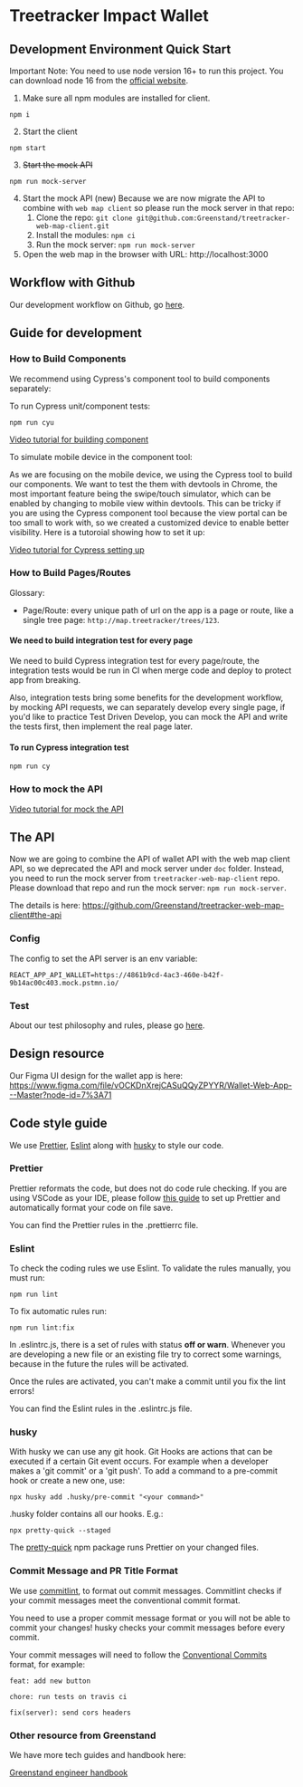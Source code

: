 # Treetracker Impact Wallet

## Development Environment Quick Start

Important Note: You need to use node version 16+ to run this project. You can download node 16 from the [official website](https://nodejs.org/en/).

1. Make sure all npm modules are installed for client.

```
npm i
```

2. Start the client

```
npm start
```

3. ~~Start the mock API~~

```
npm run mock-server
```

4. Start the mock API (new)
   Because we are now migrate the API to combine with `web map client` so please run the mock server in that repo:
   1. Clone the repo: `git clone git@github.com:Greenstand/treetracker-web-map-client.git`
   2. Install the modules: `npm ci`
   3. Run the mock server: `npm run mock-server`
5. Open the web map in the browser with URL: http://localhost:3000

## Workflow with Github

Our development workflow on Github, go [here](https://github.com/Greenstand/treetracker-web-map-client#workflow-with-github).

## Guide for development

### How to Build Components

We recommend using Cypress's component tool to build components separately:

To run Cypress unit/component tests:

```
npm run cyu
```

[Video tutorial for building component](https://loom.com/share/c750be68ecec4a9b99cb6921d2d2e041)

To simulate mobile device in the component tool:

As we are focusing on the mobile device, we using the Cypress tool to build our components. We want to test the them with devtools in Chrome, the most important feature being the swipe/touch simulator, which can be enabled by changing to mobile view within devtools. This can be tricky if you are using the Cypress component tool because the view portal can be too small to work with, so we created a customized device to enable better visibility. Here is a tutoroial showing how to set it up:

[Video tutorial for Cypress setting up](https://www.loom.com/share/a126f0a80c3a4352a3ddf955f88228b9)

### How to Build Pages/Routes

Glossary:

- Page/Route: every unique path of url on the app is a page or route, like a single tree page: `http://map.treetracker/trees/123`.

#### We need to build integration test for every page

We need to build Cypress integration test for every page/route, the integration tests would be run in CI when merge code and deploy to protect app from breaking.

Also, integration tests bring some benefits for the development workflow, by mocking API requests, we can separately develop every single page, if you'd like to practice Test Driven Develop, you can mock the API and write the tests first, then implement the real page later.

#### To run Cypress integration test

```
npm run cy
```

### How to mock the API

[Video tutorial for mock the API](https://www.loom.com/share/48554f0f67314ea78925a627b2142e1b)

## The API

Now we are going to combine the API of wallet API with the web map client API, so we deprecated the API and mock server under `doc` folder. Instead, you need to run the mock server from `treetracker-web-map-client` repo. Please download that repo and run the mock server: `npm run mock-server`.

The details is here: https://github.com/Greenstand/treetracker-web-map-client#the-api

### Config

The config to set the API server is an env variable:

```
REACT_APP_API_WALLET=https://4861b9cd-4ac3-460e-b42f-9b14ac00c403.mock.pstmn.io/
```

### Test

About our test philosophy and rules, please go [here](https://github.com/Greenstand/treetracker-web-map-client#test).

## Design resource

Our Figma UI design for the wallet app is here: https://www.figma.com/file/vOCKDnXrejCASuQQyZPYYR/Wallet-Web-App---Master?node-id=7%3A71

## Code style guide

We use [Prettier](https://prettier.io/), [Eslint](https://eslint.org/) along with [husky](https://typicode.github.io/husky/#/) to style our code.

### Prettier

Prettier reformats the code, but does not do code rule checking. If you are using VSCode as your IDE, please follow [this guide](https://www.digitalocean.com/community/tutorials/how-to-format-code-with-prettier-in-visual-studio-code) to set up Prettier and automatically format your code on file save.

You can find the Prettier rules in the .prettierrc file.

### Eslint

To check the coding rules we use Eslint. To validate the rules manually, you must run:

```
npm run lint
```

To fix automatic rules run:

```
npm run lint:fix
```

In .eslintrc.js, there is a set of rules with status **off or warn**. Whenever you are developing a new file or an existing file try to correct some warnings, because in the future the rules will be activated.

Once the rules are activated, you can't make a commit until you fix the lint errors!

You can find the Eslint rules in the .eslintrc.js file.

### husky

With husky we can use any git hook. Git Hooks are actions that can be executed if a certain Git event occurs. For example when a developer makes a 'git commit' or a 'git push'.
To add a command to a pre-commit hook or create a new one, use:

```
npx husky add .husky/pre-commit "<your command>"
```

.husky folder contains all our hooks. E.g.:

```
npx pretty-quick --staged
```

The [pretty-quick](https://www.npmjs.com/package/pretty-quick) npm package runs Prettier on your changed files.

### Commit Message and PR Title Format

We use [commitlint](https://github.com/conventional-changelog/commitlint), to format out commit messages. Commitlint checks if your commit messages meet the conventional commit format.

You need to use a proper commit message format or you will not be able to commit your changes! husky checks your commit messages before every commit.

Your commit messages will need to follow the [Conventional Commits](https://www.conventionalcommits.org/) format, for example:

```
feat: add new button
```

```
chore: run tests on travis ci
```

```
fix(server): send cors headers
```

### Other resource from Greenstand

We have more tech guides and handbook here:

[Greenstand engineer handbook](https://greenstand.gitbook.io/engineering/)
